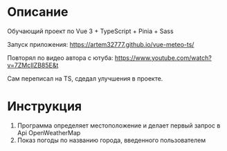 # Описание

Обучающий проект по Vue 3 + TypeScript + Pinia + Sass

Запуск приложения: https://artem32777.github.io/vue-meteo-ts/

Повторял по видео автора с ютуба: https://www.youtube.com/watch?v=7ZMcIlZB85E&t

Сам переписал на TS, сдедал улучшения в проекте.

# Инструкция

1. Программа определяет местоположение и делает первый запрос в Api OpenWeatherMap
2. Показ погоды по названию города, введенного пользователем
